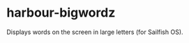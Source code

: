 harbour-bigwordz
================

Displays words on the screen in large letters (for Sailfish OS).
